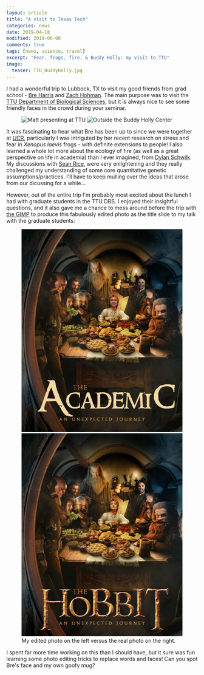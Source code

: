 ```yaml
---
layout: article
title: "A visit to Texas Tech"
categories: news
date: 2019-04-18
modified: 2019-06-08
comments: true
tags: [news, science, travel]
excerpt: "Fear, frogs, fire, & Buddy Holly: my visit to TTU"
image:
  teaser: TTU_BuddyHolly.jpg
---
```


I had a wonderful trip to Lubbock, TX to visit my good friends from grad school - [Bre Harris](http://www.depts.ttu.edu/biology/people/faculty/harris/) and [Zach Hohman](https://www.depts.ttu.edu/psy/people/zhohman/). The main purpose was to visit the [TTU Department of Biological Sciences](https://www.depts.ttu.edu/biology/), but it is always nice to see some friendly faces in the crowd during your seminar.


<figure class="half">
  <img
    src="{% picture direct Wolak_TTU_titleSlide.jpg %}"
    alt="Matt presenting at TTU">
  <img
    src="{% picture direct TTU_BuddyHolly.jpg %}"
    alt="Outside the Buddy Holly Center">
</figure>



It was fascinating to hear what Bre has been up to since we were together at [UCR](https://eeob.ucr.edu/), particularly I was intriguted by her recent research on stress and fear in *Xenopus laevis* frogs - with definite extensions to people! I also learned a whole lot more about the ecology of fire (as well as a great perspective on life in academia) than I ever imagined, from [Dylan Schwilk](http://schwilk.org/). My discussions with [Sean Rice](https://www.depts.ttu.edu/biology/people/Faculty/Rice/home/), were very enlightening and they really challenged my understanding of some core quantitative genetic assumptions/practices. I'll have to keep mulling over the ideas that arose from our dicussing for a while...

However, out of the entire trip I'm probably most excited about the lunch I had with graduate students in the TTU DBS. I enjoyed their insightful questions, and it also gave me a chance to mess around before the trip with [the GIMP](https://www.gimp.org/) to produce this fabulously edited photo as the title slide to my talk with the graduate students:

<figure class="third">
	<a href="/images/TheAcademic_AnUnexpectedJourney_WolakPoster.jpg"><img src="/images/TheAcademic_AnUnexpectedJourney_WolakPoster.jpg"></a>
	<a href="/images/TheHobbitPoster.jpg"><img src="/images/TheHobbitPoster.jpg"></a>
	<figcaption>My edited photo on the left versus the real photo on the right.</figcaption>
</figure>

I spent far more time working on this than I should have, but it sure was fun learning some photo editing tricks to replace words and faces! Can you spot Bre's face and my own goofy mug?



